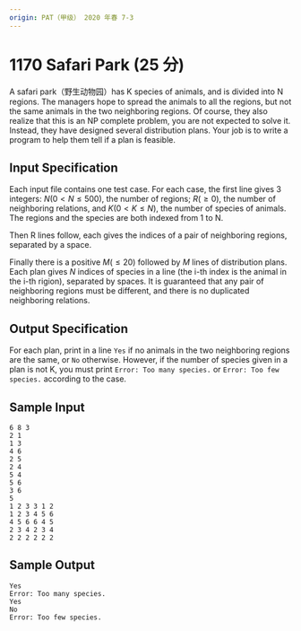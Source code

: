 ```yaml
---
origin: PAT（甲级） 2020 年春 7-3
---
```


# 1170 Safari Park (25 分)

A safari park（野生动物园）has K species of animals, and is divided into N regions. The managers hope to spread the animals to all the regions, but not the same animals in the two neighboring regions. Of course, they also realize that this is an NP complete problem, you are not expected to solve it. Instead, they have designed several distribution plans. Your job is to write a program to help them tell if a plan is feasible.

## Input Specification

Each input file contains one test case. For each case, the first line gives 3 integers: $N (0<N\le 500)$, the number of regions; $R (\ge 0)$, the number of neighboring relations, and $K (0 < K \le N)$, the number of species of animals. The regions and the species are both indexed from 1 to N.

Then R lines follow, each gives the indices of a pair of neighboring regions, separated by a space.

Finally there is a positive $M (\le 20)$ followed by $M$ lines of distribution plans. Each plan gives $N$ indices of species in a line (the i\-th index is the animal in the i\-th rigion), separated by spaces. It is guaranteed that any pair of neighboring regions must be different, and there is no duplicated neighboring relations.

## Output Specification

For each plan, print in a line `Yes` if no animals in the two neighboring regions are the same, or `No` otherwise. However, if the number of species given in a plan is not K, you must print `Error: Too many species.` or `Error: Too few species.` according to the case.

## Sample Input

    6 8 3
    2 1
    1 3
    4 6
    2 5
    2 4
    5 4
    5 6
    3 6
    5
    1 2 3 3 1 2
    1 2 3 4 5 6
    4 5 6 6 4 5
    2 3 4 2 3 4
    2 2 2 2 2 2

## Sample Output

    Yes
    Error: Too many species.
    Yes
    No
    Error: Too few species.
